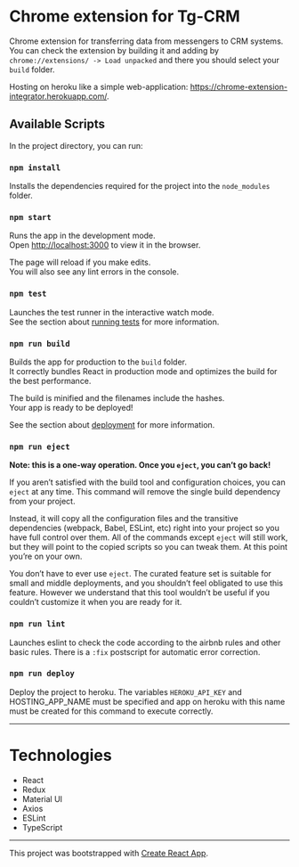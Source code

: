 # Chrome extension for Tg-CRM
Chrome extension for transferring data from messengers to CRM systems. You can check the extension by building it and 
adding by `chrome://extensions/ -> Load unpacked` and there you should select  your `build` folder.

Hosting on heroku like a simple web-application: https://chrome-extension-integrator.herokuapp.com/.

## Available Scripts

In the project directory, you can run:

### `npm install`

Installs the dependencies required for the project into the `node_modules` folder.

### `npm start`

Runs the app in the development mode.\
Open [http://localhost:3000](http://localhost:3000) to view it in the browser.

The page will reload if you make edits.\
You will also see any lint errors in the console.

### `npm test`

Launches the test runner in the interactive watch mode.\
See the section about [running tests](https://facebook.github.io/create-react-app/docs/running-tests) for more information.

### `npm run build`

Builds the app for production to the `build` folder.\
It correctly bundles React in production mode and optimizes the build for the best performance.

The build is minified and the filenames include the hashes.\
Your app is ready to be deployed!

See the section about [deployment](https://facebook.github.io/create-react-app/docs/deployment) for more information.

### `npm run eject`

**Note: this is a one-way operation. Once you `eject`, you can’t go back!**

If you aren’t satisfied with the build tool and configuration choices, you can `eject` at any time. This command will remove the single build dependency from your project.

Instead, it will copy all the configuration files and the transitive dependencies (webpack, Babel, ESLint, etc) right into your project so you have full control over them. All of the commands except `eject` will still work, but they will point to the copied scripts so you can tweak them. At this point you’re on your own.

You don’t have to ever use `eject`. The curated feature set is suitable for small and middle deployments, and you shouldn’t feel obligated to use this feature. However we understand that this tool wouldn’t be useful if you couldn’t customize it when you are ready for it.

### `npm run lint`

Launches eslint to check the code according to the airbnb rules and other basic rules. There is a `:fix` postscript for automatic error correction.

### `npm run deploy`

Deploy the project to heroku. The variables `HEROKU_API_KEY` and HOSTING_APP_NAME must be specified and app on heroku with this name must be created for this command to execute correctly.

---

# Technologies

- React
- Redux
- Material UI
- Axios
- ESLint
- TypeScript

---

This project was bootstrapped with [Create React App](https://github.com/facebook/create-react-app).

